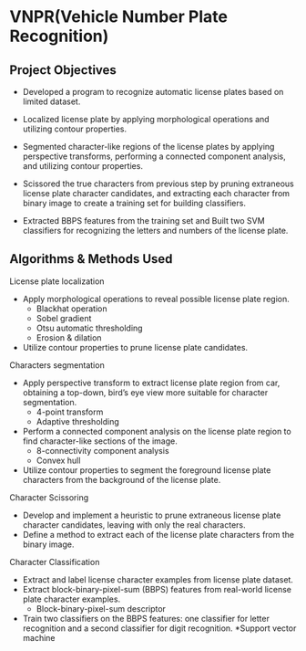 # VNPR(Vehicle Number Plate Recognition)
## Project Objectives

* Developed a program to recognize automatic license plates based on limited dataset.

* Localized license plate by applying morphological operations and utilizing contour properties.

* Segmented character-like regions of the license plates by applying perspective transforms, performing a connected component analysis, and utilizing contour properties.

* Scissored the true characters from previous step by pruning extraneous license plate character candidates, and extracting each character from binary image to create a training set for building classifiers.

* Extracted BBPS features from the training set and Built two SVM classifiers for recognizing the letters and numbers of the license plate.

## Algorithms & Methods Used

License plate localization
  * Apply morphological operations to reveal possible license plate region.
    * Blackhat operation
    * Sobel gradient
    * Otsu automatic thresholding
    * Erosion & dilation
  * Utilize contour properties to prune license plate candidates.

Characters segmentation
 * Apply perspective transform to extract license plate region from car, obtaining a top-down, bird’s eye view more suitable for character segmentation.
   * 4-point transform
   * Adaptive thresholding
 * Perform a connected component analysis on the license plate region to find character-like sections of the image.
   * 8-connectivity component analysis
   * Convex hull
 * Utilize contour properties to segment the foreground license plate characters from the background of the license plate.
   
Character Scissoring
 * Develop and implement a heuristic to prune extraneous license plate character candidates, leaving with only the real characters.
 * Define a method to extract each of the license plate characters from the binary image.
   
Character Classification
 * Extract and label license character examples from license plate dataset.
 * Extract block-binary-pixel-sum (BBPS) features from real-world license plate character examples.
   * Block-binary-pixel-sum descriptor
 * Train two classifiers on the BBPS features: one classifier for letter recognition and a second classifier for digit recognition.
   *Support vector machine
